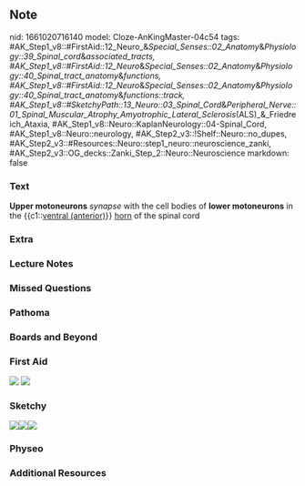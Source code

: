 ## Note
nid: 1661020716140
model: Cloze-AnKingMaster-04c54
tags: #AK_Step1_v8::#FirstAid::12_Neuro_&_Special_Senses::02_Anatomy_&_Physiology::39_Spinal_cord_&_associated_tracts, #AK_Step1_v8::#FirstAid::12_Neuro_&_Special_Senses::02_Anatomy_&_Physiology::40_Spinal_tract_anatomy_&_functions, #AK_Step1_v8::#FirstAid::12_Neuro_&_Special_Senses::02_Anatomy_&_Physiology::40_Spinal_tract_anatomy_&_functions::track, #AK_Step1_v8::#SketchyPath::13_Neuro::03_Spinal_Cord_&_Peripheral_Nerve::01_Spinal_Muscular_Atrophy_Amyotrophic_Lateral_Sclerosis_(ALS)_&_Friedreich_Ataxia, #AK_Step1_v8::Neuro::KaplanNeurology::04-Spinal_Cord, #AK_Step1_v8::Neuro::neurology, #AK_Step2_v3::!Shelf::Neuro::no_dupes, #AK_Step2_v3::#Resources::Neuro::step1_neuro::neuroscience_zanki, #AK_Step2_v3::OG_decks::Zanki_Step_2::Neuro::Neuroscience
markdown: false

### Text
<div>
  <b>Upper motoneurons</b> <i>synapse</i> with the cell bodies of
  <b>lower motoneurons</b> in the {{c1::<u>ventral (anterior)</u>}}
  <u>horn</u> of the spinal cord
</div>

### Extra


### Lecture Notes


### Missed Questions


### Pathoma


### Boards and Beyond


### First Aid
<img src="tmpbRxfRl.png"> <img src="tmp3VxUnT.png">

### Sketchy
<img src=
"Screen%20Shot%202020-03-09%20at%2012.35.23%20PM.JPG"><img src= 
"Screen%20Shot%202020-03-09%20at%2012.35.30%20PM.JPG"><img src= 
"Zoverall%20picture%20(91)_1566160514431.JPG">

### Physeo


### Additional Resources

